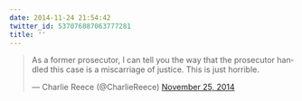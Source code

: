 ```yaml
---
date: 2014-11-24 21:54:42
twitter_id: 537076887063777281
title: ''
---
```


<blockquote class="twitter-tweet"><p lang="en" dir="ltr">As a former prosecutor, I can tell you the way that the prosecutor handled this case is a miscarriage of justice. This is just horrible.</p>&mdash; Charlie Reece (@CharlieReece) <a href="https://twitter.com/CharlieReece/status/537072172695834624?ref_src=twsrc%5Etfw">November 25, 2014</a></blockquote>
<script async src="https://platform.twitter.com/widgets.js" charset="utf-8"></script>
